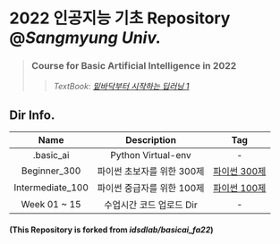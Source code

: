 # 2022 인공지능 기초 Repository @*Sangmyung Univ.*  
   > ### Course for Basic Artificial Intelligence in 2022  
   >   >_TextBook_: [*밑바닥부터 시작하는 딥러닝 1*](https://www.hanbit.co.kr/store/books/look.php?p_code=B8475831198)

## Dir Info.  
|Name|Description|Tag|  
|:---:|:---:|:---:|  
|.basic_ai|Python Virtual-env|-|  
|Beginner_300|파이썬 초보자를 위한 300제|[파이썬 300제](https://wikidocs.net/book/922)|  
|Intermediate_100|파이썬 중급자를 위한 100제|[파이썬 100제](https://www.notion.so/Python-100-6ee1860ce29a41bc8eb6b9cfa7d7f06c)|  
|Week 01 ~ 15|수업시간 코드 업로드 Dir|-|

#### (This Repository is forked from __*idsdlab/basicai_fa22*__)  
